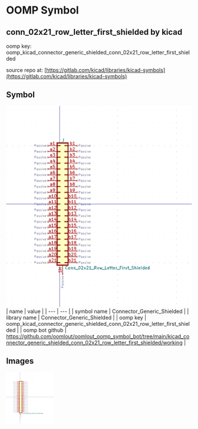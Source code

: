 # OOMP Symbol  
## conn_02x21_row_letter_first_shielded  by kicad  
  
oomp key: oomp_kicad_connector_generic_shielded_conn_02x21_row_letter_first_shielded  
  
source repo at: [https://gitlab.com/kicad/libraries/kicad-symbols](https://gitlab.com/kicad/libraries/kicad-symbols)  
## Symbol  
  
[![working.png](working_600.png)](working.png)  
| name | value | 
| --- | --- | 
| symbol name | Connector_Generic_Shielded | 
| library name | Connector_Generic_Shielded | 
| oomp key | oomp_kicad_connector_generic_shielded_conn_02x21_row_letter_first_shielded | 
| oomp bot github | https://github.com/oomlout/oomlout_oomp_symbol_bot/tree/main/kicad_connector_generic_shielded_conn_02x21_row_letter_first_shielded/working | 
## Images  
  
[![working.png](working_140.png)](working.png)  
